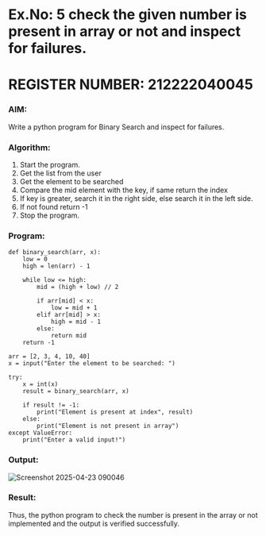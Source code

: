 # Ex.No: 5 check the given number is present in array or not and inspect for failures.

# REGISTER NUMBER: 212222040045

### AIM: 
Write a python program for Binary Search and inspect for failures. 

### Algorithm:

1. Start the program. 
2. Get the list from the user 
3. Get the element to be searched 
4. Compare the mid element with the key, if same return the index 
5. If key is greater, search it in the right side, else search it in the left side. 
6. If not found return -1 
7. Stop the program.

### Program:
```
def binary_search(arr, x):
    low = 0
    high = len(arr) - 1

    while low <= high:
        mid = (high + low) // 2

        if arr[mid] < x:
            low = mid + 1
        elif arr[mid] > x:
            high = mid - 1
        else:
            return mid
    return -1

arr = [2, 3, 4, 10, 40]
x = input("Enter the element to be searched: ")

try:
    x = int(x)
    result = binary_search(arr, x)

    if result != -1:
        print("Element is present at index", result)
    else:
        print("Element is not present in array")
except ValueError:
    print("Enter a valid input!")
```
### Output:
![Screenshot 2025-04-23 090046](https://github.com/user-attachments/assets/1493a5d4-ec5e-4e62-a3a2-45151b31b35f)



### Result:
Thus, the python program to check the number is present in the array or not implemented and the output is verified successfully.
